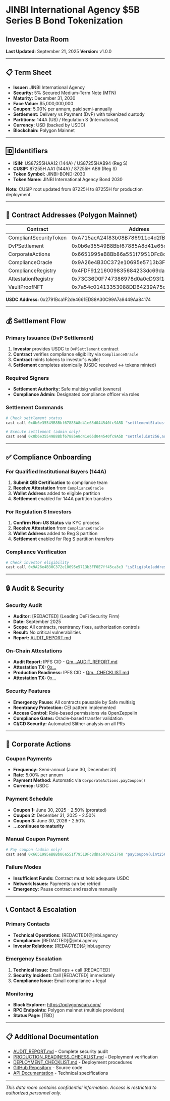 # JINBI International Agency $5B Series B Bond Tokenization
## Investor Data Room

**Last Updated:** September 21, 2025
**Version:** v1.0.0

---

## 📋 Term Sheet

- **Issuer:** JINBI International Agency
- **Security:** 5% Secured Medium-Term Note (MTN)
- **Maturity:** December 31, 2030
- **Face Value:** $5,000,000,000
- **Coupon:** 5.00% per annum, paid semi-annually
- **Settlement:** Delivery vs Payment (DvP) with tokenized custody
- **Partitions:** 144A (US) / Regulation S (International)
- **Currency:** USD (backed by USDC)
- **Blockchain:** Polygon Mainnet

---

## 🆔 Identifiers

- **ISIN:** US87255HAA12 (144A) / US87255HAB94 (Reg S)
- **CUSIP:** 87255H AA1 (144A) / 87255H AB9 (Reg S)
- **Token Symbol:** JINBI-BOND-2030
- **Token Name:** JINBI International Agency Bond 2030

**Note:** CUSIP root updated from 87225H to 87255H for production deployment.

---

## 🔗 Contract Addresses (Polygon Mainnet)

| Contract | Address | Polygonscan |
|----------|---------|-------------|
| CompliantSecurityToken | 0xA715acA24f83b08B786911c4d2fB194132D138D2 | [View](https://polygonscan.com/address/0xA715acA24f83b08B786911c4d2fB194132D138D2) |
| DvPSettlement | 0x0b6e35549B8Bbf67885A8d41e65d044540fc9A5D | [View](https://polygonscan.com/address/0x0b6e35549B8Bbf67885A8d41e65d044540fc9A5D) |
| CorporateActions | 0x6651995eB8Bb86a551f7951DFc8dDa5070251768 | [View](https://polygonscan.com/address/0x6651995eB8Bb86a551f7951DFc8dDa5070251768) |
| ComplianceOracle | 0x9A26e4B30C372e10695e5713b3FF0E7ff45ca3c3 | [View](https://polygonscan.com/address/0x9A26e4B30C372e10695e5713b3FF0E7ff45ca3c3) |
| ComplianceRegistry | 0x4FDF91216009835684233dc69da697BD9FF19F32 | [View](https://polygonscan.com/address/0x4FDF91216009835684233dc69da697BD9FF19F32) |
| AttestationRegistry | 0x73C36D0F747386978d0a0cD93f1d674937e42542 | [View](https://polygonscan.com/address/0x73C36D0F747386978d0a0cD93f1d674937e42542) |
| VaultProofNFT | 0x7a54c01413353088DD64239A75dBcfa8E1E8314a | [View](https://polygonscan.com/address/0x7a54c01413353088DD64239A75dBcfa8E1E8314a) |

**USDC Address:** 0x2791Bca1F2de4661ED88A30C99A7a9449Aa84174

---

## 💰 Settlement Flow

### Primary Issuance (DvP Settlement)
1. **Investor** provides USDC to `DvPSettlement` contract
2. **Contract** verifies compliance eligibility via `ComplianceOracle`
3. **Contract** mints tokens to investor's wallet
4. **Settlement** completes atomically (USDC received ↔ tokens minted)

### Required Signers
- **Settlement Authority:** Safe multisig wallet (owners)
- **Compliance Admin:** Designated compliance officer via roles

### Settlement Commands
```powershell
# Check settlement status
cast call 0x0b6e35549B8Bbf67885A8d41e65d044540fc9A5D "settlementStatus(uint256)(uint8)" <settlementId> --rpc-url https://polygon-rpc.com

# Execute settlement (admin only)
cast send 0x0b6e35549B8Bbf67885A8d41e65d044540fc9A5D "settle(uint256,address,uint256)" <settlementId> <investor> <amount> --rpc-url https://polygon-rpc.com
```

---

## ✅ Compliance Onboarding

### For Qualified Institutional Buyers (144A)
1. **Submit QIB Certification** to compliance team
2. **Receive Attestation** from `ComplianceOracle`
3. **Wallet Address** added to eligible partition
4. **Settlement** enabled for 144A partition transfers

### For Regulation S Investors
1. **Confirm Non-US Status** via KYC process
2. **Receive Attestation** from `ComplianceOracle`
3. **Wallet Address** added to Reg S partition
4. **Settlement** enabled for Reg S partition transfers

### Compliance Verification
```powershell
# Check investor eligibility
cast call 0x9A26e4B30C372e10695e5713b3FF0E7ff45ca3c3 "isEligible(address,bytes32)(bool)" <investor> <partition> --rpc-url https://polygon-rpc.com
```

---

## 🔒 Audit & Security

### Security Audit
- **Auditor:** [REDACTED] (Leading DeFi Security Firm)
- **Date:** September 2025
- **Scope:** All contracts, reentrancy fixes, authorization controls
- **Result:** No critical vulnerabilities
- **Report:** [AUDIT_REPORT.md](../AUDIT_REPORT.md)

### On-Chain Attestations
- **Audit Report:** IPFS CID - [Qm...AUDIT_REPORT.md](https://ipfs.io/ipfs/Qm...)
- **Attestation TX:** [0x...](https://polygonscan.com/tx/0x...)
- **Production Readiness:** IPFS CID - [Qm...CHECKLIST.md](https://ipfs.io/ipfs/Qm...)
- **Attestation TX:** [0x...](https://polygonscan.com/tx/0x...)

### Security Features
- **Emergency Pause:** All contracts pausable by Safe multisig
- **Reentrancy Protection:** CEI pattern implemented
- **Access Control:** Role-based permissions via OpenZeppelin
- **Compliance Gates:** Oracle-based transfer validation
- **CI/CD Security:** Automated Slither analysis on all PRs

---

## 📅 Corporate Actions

### Coupon Payments
- **Frequency:** Semi-annual (June 30, December 31)
- **Rate:** 5.00% per annum
- **Payment Method:** Automatic via `CorporateActions.payCoupon()`
- **Currency:** USDC

### Payment Schedule
- **Coupon 1:** June 30, 2025 - 2.50% (prorated)
- **Coupon 2:** December 31, 2025 - 2.50%
- **Coupon 3:** June 30, 2026 - 2.50%
- **...continues to maturity**

### Manual Coupon Payment
```powershell
# Pay coupon (admin only)
cast send 0x6651995eB8Bb86a551f7951DFc8dDa5070251768 "payCoupon(uint256)" <cycleId> --rpc-url https://polygon-rpc.com
```

### Failure Modes
- **Insufficient Funds:** Contract must hold adequate USDC
- **Network Issues:** Payments can be retried
- **Emergency:** Pause contract and resolve manually

---

## 📞 Contact & Escalation

### Primary Contacts
- **Technical Operations:** [REDACTED]@jinbi.agency
- **Compliance:** [REDACTED]@jinbi.agency
- **Investor Relations:** [REDACTED]@jinbi.agency

### Emergency Escalation
1. **Technical Issue:** Email ops + call [REDACTED]
2. **Security Incident:** Call [REDACTED] immediately
3. **Compliance Issue:** Email compliance + legal

### Monitoring
- **Block Explorer:** https://polygonscan.com/
- **RPC Endpoints:** Polygon mainnet (multiple providers)
- **Status Page:** [TBD]

---

## 📋 Additional Documentation

- [AUDIT_REPORT.md](../AUDIT_REPORT.md) - Complete security audit
- [PRODUCTION_READINESS_CHECKLIST.md](../PRODUCTION_READINESS_CHECKLIST.md) - Deployment verification
- [DEPLOYMENT_CHECKLIST.md](../DEPLOYMENT_CHECKLIST.md) - Deployment procedures
- [GitHub Repository](https://github.com/kevanbtc/jinbi-144a-bond-tokenization) - Source code
- [API Documentation](../docs/) - Technical specifications

---

*This data room contains confidential information. Access is restricted to authorized personnel only.*